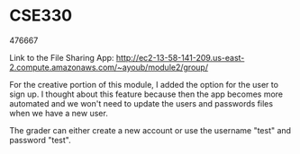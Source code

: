 # CSE330
476667

Link to the File Sharing App: http://ec2-13-58-141-209.us-east-2.compute.amazonaws.com/~ayoub/module2/group/

For the creative portion of this module, I added the option for the user to sign up. I thought about this feature because then the app becomes more automated and we won't need to update the users and passwords files when we have a new user.

The grader can either create a new account or use the username "test" and password "test".
